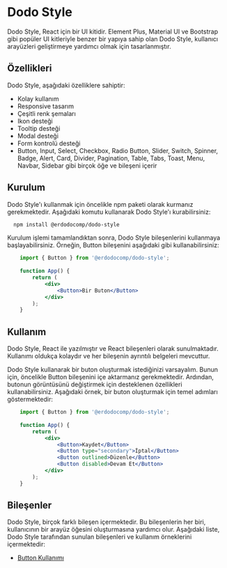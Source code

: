 # Dodo Style
Dodo Style, React için bir UI kitidir. Element Plus, Material UI ve 
Bootstrap gibi popüler UI kitleriyle benzer bir yapıya sahip olan Dodo Style, 
kullanıcı arayüzleri geliştirmeye yardımcı olmak için tasarlanmıştır.

## Özellikleri
Dodo Style, aşağıdaki özelliklere sahiptir:

- Kolay kullanım
- Responsive tasarım
- Çeşitli renk şemaları
- Ikon desteği
- Tooltip desteği
- Modal desteği
- Form kontrolü desteği
- Button, Input, Select, Checkbox, Radio Button, Slider, 
Switch, Spinner, Badge, Alert, Card, Divider, Pagination, Table, Tabs, 
Toast, Menu, Navbar, Sidebar gibi birçok öğe ve bileşeni içerir

## Kurulum
Dodo Style'ı kullanmak için öncelikle npm paketi olarak kurmanız gerekmektedir. 
Aşağıdaki komutu kullanarak Dodo Style'ı kurabilirsiniz:

```bash
  npm install @erdodocomp/dodo-style
```
Kurulum işlemi tamamlandıktan sonra, Dodo Style bileşenlerini kullanmaya başlayabilirsiniz. 
Örneğin, Button bileşenini aşağıdaki gibi kullanabilirsiniz:

```jsx
    import { Button } from '@erdodocomp/dodo-style';
    
    function App() {
        return (
            <div>
                <Button>Bir Buton</Button>
            </div>
        );
    }
```

## Kullanım
Dodo Style, React ile yazılmıştır ve React bileşenleri olarak sunulmaktadır. 
Kullanımı oldukça kolaydır ve her bileşenin ayrıntılı belgeleri mevcuttur.

Dodo Style kullanarak bir buton oluşturmak istediğinizi varsayalım. 
Bunun için, öncelikle Button bileşenini içe aktarmanız gerekmektedir. 
Ardından, butonun görüntüsünü değiştirmek için desteklenen özellikleri kullanabilirsiniz. 
Aşağıdaki örnek, bir buton oluşturmak için temel adımları göstermektedir:

```jsx
    import { Button } from '@erdodocomp/dodo-style';
    
    function App() {
        return (
            <div>
                <Button>Kaydet</Button>
                <Button type="secondary">İptal</Button>
                <Button outlined>Düzenle</Button>
                <Button disabled>Devam Et</Button>
            </div>
        );
    }
```

## Bileşenler
Dodo Style, birçok farklı bileşen içermektedir. 
Bu bileşenlerin her biri, kullanıcının bir arayüz öğesini oluşturmasına yardımcı olur. 
Aşağıdaki liste, Dodo Style tarafından sunulan bileşenleri ve kullanım örneklerini içermektedir:

- [Button Kullanımı]("Button")

